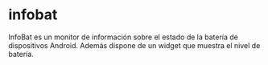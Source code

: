 infobat
=======

InfoBat es un monitor de información sobre el estado de la batería de dispositivos Android. Además dispone de un widget que muestra el nivel de batería.